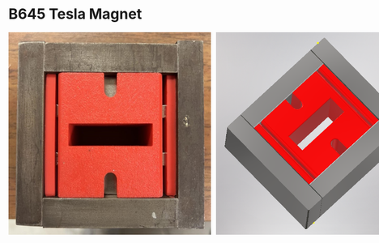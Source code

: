 # B645 Tesla Magnet

<div style="display: flex;">
  <img src="b645magnet_proto.jpg" alt="Description of image 1" style="margin-right: 10px;" width="400">
  <img src="b645magnet_CAD.PNG" alt="Description of image 2" width="400">
</div>

